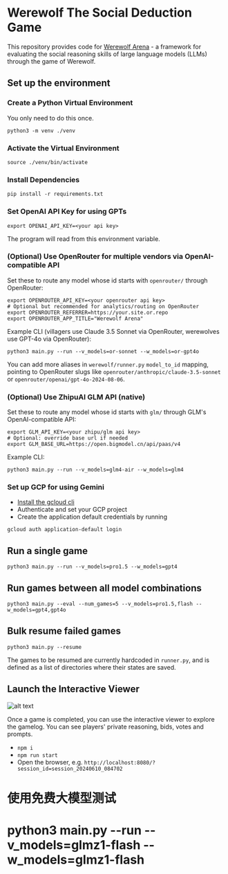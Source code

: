 # Werewolf The Social Deduction Game
This repository provides code for [Werewolf Arena](https://arxiv.org/abs/2407.13943) - a framework for evaluating the social reasoning skills of large language models (LLMs) through the game of Werewolf.

## Set up the environment

### Create a Python Virtual Environment
You only need to do this once.
```
python3 -m venv ./venv
```

### Activate the Virtual Environment
```
source ./venv/bin/activate
```

### Install Dependencies
```
pip install -r requirements.txt
```

### Set OpenAI API Key for using GPTs
```
export OPENAI_API_KEY=<your api key>
```
The program will read from this environment variable.

### (Optional) Use OpenRouter for multiple vendors via OpenAI-compatible API
Set these to route any model whose id starts with `openrouter/` through OpenRouter:
```
export OPENROUTER_API_KEY=<your openrouter api key>
# Optional but recommended for analytics/routing on OpenRouter
export OPENROUTER_REFERRER=https://your.site.or.repo
export OPENROUTER_APP_TITLE="Werewolf Arena"
```
Example CLI (villagers use Claude 3.5 Sonnet via OpenRouter, werewolves use GPT-4o via OpenRouter):
```
python3 main.py --run --v_models=or-sonnet --w_models=or-gpt4o
```
You can add more aliases in `werewolf/runner.py` `model_to_id` mapping, pointing to
OpenRouter slugs like `openrouter/anthropic/claude-3.5-sonnet` or `openrouter/openai/gpt-4o-2024-08-06`.

### (Optional) Use ZhipuAI GLM API (native)
Set these to route any model whose id starts with `glm/` through GLM's OpenAI-compatible API:
```
export GLM_API_KEY=<your zhipu/glm api key>
# Optional: override base url if needed
export GLM_BASE_URL=https://open.bigmodel.cn/api/paas/v4
```
Example CLI:
```
python3 main.py --run --v_models=glm4-air --w_models=glm4
```

### Set up GCP for using Gemini
 - [Install the gcloud cli](https://cloud.google.com/sdk/docs/install)
 - Authenticate and set your GCP project
 - Create the application default credentials by running 
 ```
 gcloud auth application-default login
 ```

## Run a single game

`python3 main.py --run --v_models=pro1.5 --w_models=gpt4`


## Run games between all model combinations

`python3 main.py --eval --num_games=5 --v_models=pro1.5,flash --w_models=gpt4,gpt4o`

## Bulk resume failed games

`python3 main.py --resume`

The games to be resumed are currently hardcoded in `runner.py`, and
is defined as a list of directories where their states are saved.

## Launch the Interactive Viewer
![alt text](viewer.png)

Once a game is completed, you can use the interactive viewer to explore the gamelog. You can see players' private reasoning, bids, votes and prompts. 

 - `npm i`
 - `npm run start`
 - Open the browser, e.g. `http://localhost:8080/?session_id=session_20240610_084702`


# 使用免费大模型测试
# python3 main.py --run --v_models=glmz1-flash --w_models=glmz1-flash